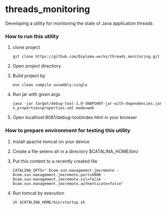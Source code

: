 # threads_monitoring
Developing a utility for monitoring the state of Java application threads

### How to run this utility

1. clone project
   
    `git clone https://github.com/Diploma-works/threads_monitoring.git`
   
2. Open project directiory
3. Build project by

    `mvn clean compile assembly:single`
   
4. Run jar with given args

    `java -jar target/debug-tool-1.0-SNAPSHOT-jar-with-dependencies.jar x_properties=properties.xml mode=web`
    
5. Open localhost:8081/debug-tool/index.html in your browser

### How to prepare environment for testing this utility
1. Install apache tomcat on your device
2. Create a file setenv.sh in a directory $CATALINA_HOME/bin/
3. Put this content to a recently created file

   `CATALINA_OPTS="-Dcom.sun.management.jmxremote -Dcom.sun.management.jmxremote.port=9000 -Dcom.sun.management.jmxremote.ssl=false -Dcom.sun.management.jmxremote.authenticate=false"`
   
4. Run tomcat by execution

   `sh $CATALINA_HOME/bin/startup.sh`
